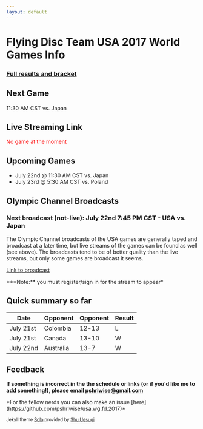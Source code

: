 ```yaml
---
layout: default
---
```


# Flying Disc Team USA 2017 World Games Info

### [Full results and bracket](https://worldgames2017.sportresult.com/hide/en/-120/Comp/Info/EventSummary/FDX400000)

## Next Game

11:30 AM CST vs. Japan

## Live Streaming Link

<p style="color:red">No game at the moment</p>

## Upcoming Games

* July 22nd @ 11:30 AM CST vs. Japan
* July 23rd @ 5:30 AM CST vs. Poland

## Olympic Channel Broadcasts

### Next broadcast (not-live): July 22nd 7:45 PM CST - USA vs. Japan

The Olympic Channel broadcasts of the USA games are generally taped and broadcast at a later time, but live streams of the games can be found as well (see above). The broadcasts tend to be of better quality than the live streams, but only some games are broadcast it seems.

[Link to broadcast](https://www.olympicchannel.com/en/home-signed-in/)
<p></p>
***Note:** you must register/sign in for the stream to appear*

## Quick summary so far

| Date      | Opponent  | Opponent | Result |
|-----------|-----------|----------|--------|
| July 21st | Colombia  | 12-13    | L      |
| July 21st | Canada    | 13-10    | W      |
| July 22nd | Australia | 13-7     | W      |

## Feedback

**If something is incorrect in the the schedule or links (or if you'd like me to add something!), please email pshriwise@gmail.com**
<p></p>
*For the fellow nerds you can also make an issue [here](https://github.com/pshriwise/usa.wg.fd.2017)*


<sub>Jekyll theme [Solo](https://github.com/chibicode/solo) provided by [Shu Uesugi](https://github.com/chibicode)</sub> 